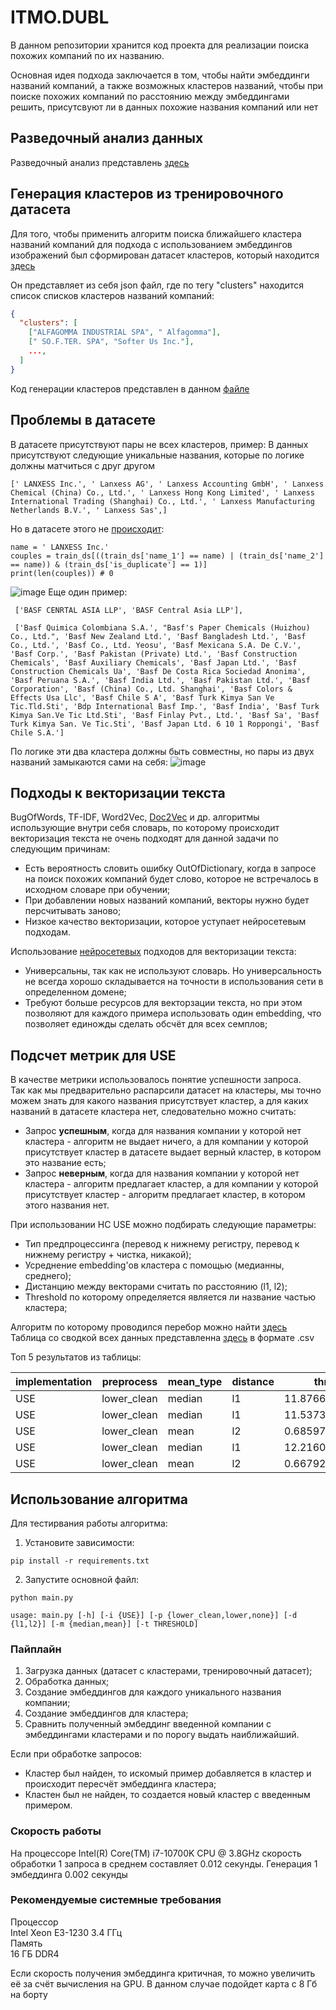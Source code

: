 # ITMO.DUBL
В данном репозитории хранится код проекта для реализации поиска похожих компаний по их названию.

Основная идея подхода заключается в том, чтобы найти эмбеддинги названий компаний, а также возможных кластеров названий, чтобы при поиске похожих компаний по расстоянию между эмбеддингами решить, присутсвуют ли в данных похожие названия компаний или нет

## Разведочный анализ данных
Разведочный анализ представлень [здесь](Exploratory_analysis.md)

## Генерация кластеров из тренировочного датасета
Для того, чтобы применить алгоритм поиска ближайшего кластера названий компаний для подхода с использованием эмбеддингов изображений был сформирован датасет кластеров, который находится [здесь](dataset/clusters.json)

Он представляет из себя json файл, где по тегу "clusters" находится список списков кластеров названий компаний:  

```json
{
  "clusters": [
    ["ALFAGOMMA INDUSTRIAL SPA", " Alfagomma"], 
    [" SO.F.TER. SPA", "Softer Us Inc."],
    ...,
  ]
}
```

Код генерации кластеров представлен в данном [файле](nooteboks/Cluster_generation.ipynb)  

## Проблемы в датасете
В датасете присутствуют пары не всех кластеров, пример:
В данных присутствуют следующие уникальные названия, которые по логике должны матчиться с друг другом
```
[' LANXESS Inc.', ' Lanxess AG', ' Lanxess Accounting GmbH', ' Lanxess Chemical (China) Co., Ltd.', ' Lanxess Hong Kong Limited', ' Lanxess International Trading (Shanghai) Co., Ltd.', ' Lanxess Manufacturing Netherlands B.V.', ' Lanxess Sas',]
```
Но в датасете этого не [происходит](nooteboks/Cluster_generation.ipynb):
```
name = ' LANXESS Inc.'
couples = train_ds[((train_ds['name_1'] == name) | (train_ds['name_2'] == name)) & (train_ds['is_duplicate'] == 1)]
print(len(couples)) # 0
```
![image](https://user-images.githubusercontent.com/75368806/197779985-101228da-1966-41f6-8a70-2acad9549172.png)
Еще один пример:
```
 ['BASF CENRTAL ASIA LLP', 'BASF Central Asia LLP'],
 
 ['Basf Quimica Colombiana S.A.', "Basf's Paper Chemicals (Huizhou) Co., Ltd.", 'Basf New Zealand Ltd.', 'Basf Bangladesh Ltd.', 'Basf Co., Ltd.', 'Basf Co., Ltd. Yeosu', 'Basf Mexicana S.A. De C.V.', 'Basf Corp.', 'Basf Pakistan (Private) Ltd.', 'Basf Construction Chemicals', 'Basf Auxiliary Chemicals', 'Basf Japan Ltd.', 'Basf Construction Chemicals Ua', 'Basf De Costa Rica Sociedad Anonima', 'Basf Peruana S.A.', 'Basf India Ltd.', 'Basf Pakistan Ltd.', 'Basf Corporation', 'Basf (China) Co., Ltd. Shanghai', 'Basf Colors & Effects Usa Llc', 'Basf Chile S A', 'Basf Turk Kimya San Ve Tic.Tld.Sti', 'Bdp International Basf Imp.', 'Basf India', 'Basf Turk Kimya San.Ve Tic Ltd.Sti', 'Basf Finlay Pvt., Ltd.', 'Basf Sa', 'Basf Turk Kimya San. Ve Tic.Sti', 'Basf Japan Ltd. 6 10 1 Roppongi', 'Basf Chile S.A.']
```
По логике эти два кластера должны быть совместны, но пары из двух названий замыкаются сами на себя:
![image](https://user-images.githubusercontent.com/75368806/197780787-0dfea324-c6c4-4e4d-be83-aefed4e77708.png)



## Подходы к векторизации текста
BugOfWords, TF-IDF, Word2Vec, [Doc2Vec](nooteboks/D2V_implementation.ipynb) и др. алгоритмы использующие внутри себя словарь, по которому происходит векторизация текста не очень подходят для данной задачи по следующим причинам:
- Есть вероятность словить ошибку OutOfDictionary, когда в запросе на поиск похожих компаний будет слово, которое не встречалось в исходном словаре при обучении;
- При добавлении новых названий компаний, векторы нужно будет персчитывать заново;
- Низкое качество векторизации, которое уступает нейросетевым подходам.

Использование [нейросетевых](nooteboks/USE_implementation.ipynb) подходов для векторизации текста:
- Универсальны, так как не используют словарь. Но универсальность не всегда хорошо складывается на точности в использования сети в определенном домене;
- Требуют больше ресурсов для векторзации текста, но при этом позволяют для каждого примера использовать один embedding, что позволяет единожды сделать обсчёт для всех семплов;

## Подсчет метрик для USE
В качестве метрики использовалось понятие успешности запроса.  
Так как мы предварительно распарсили датасет на кластеры, мы точно можем знать для какого названия присутствует кластер, а для каких названий в датасете кластера нет, следовательно можно считать:
- Запрос **успешным**, когда для названия компании у которой нет кластера - алгоритм не выдает ничего, а для компании у которой присутствует кластер в датасете выдает верный кластер, в котором это название есть;
- Запрос **неверным**, когда для названия компании у которой нет кластера - алгоритм предлагает кластер, а для компании у которой присутствует кластер - алгоритм предлагает кластер, в котором этого названия нет.

При использовании НС USE можно подбирать следующие параметры:
- Тип предпроцессинга (перевод к нижнему регистру, перевод к нижнему регистру + чистка, никакой);
- Усреднение embedding'ов кластера с помощью (медианны, среднего);
- Дистанцию между векторами считать по расстоянию (l1, l2);
- Threshold по которому определяется является ли название частью кластера;

Алгоритм по которому проводился перебор можно найти [здесь](use_metric_evaluating.py)  
Таблица со сводкой всех данных представленна [здесь](dataset/use_metric_evaluating_result.csv) в формате .csv

Топ 5 результатов из таблицы:

| implementation | preprocess  | mean_type | distance | threshold         | f1                | accuracy          |
|----------------|-------------|-----------|----------|-------------------|-------------------|-------------------|
| USE            | lower_clean | median    | l1       | 11.8766890631782  | 0.647272727272727 | 0.946141032759578 |
| USE            | lower_clean | median    | l1       | 11.5373550899445  | 0.646189735614308 | 0.949472515269295 |
| USE            | lower_clean | mean      | l2       | 0.685978468724699 | 0.644645340751043 | 0.943253747917824 |
| USE            | lower_clean | median    | l1       | 12.2160230364118  | 0.642094385118843 | 0.942309827873403 |
| USE            | lower_clean | mean      | l2       | 0.66792640375826  | 0.641579731743666 | 0.94658523042754  |

## Использование алгоритма
Для тестирвания работы алгоритма:
1. Установите зависимости:
```
pip install -r requirements.txt
```
2. Запустите основной файл:

```
python main.py
```
```
usage: main.py [-h] [-i {USE}] [-p {lower_clean,lower,none}] [-d {l1,l2}] [-m {median,mean}] [-t THRESHOLD]
```

### Пайплайн
1. Загрузка данных (датасет с кластерами, тренировочный датасет);
2. Обработка данных;
3. Создание эмбеддингов для каждого уникального названия компании;
4. Создание эмбеддингов для кластера;
5. Сравнить полученный эмбеддинг введенной компании с эмбеддингами кластерами и по порогу выдать наиближайший.

Если при обработке запросов:
- Кластер был найден, то искомый пример добавляется в кластер и происходит пересчёт эмбеддинга кластера;
- Кластен был не найден, то создается новый кластер с введенным примером.

### Скорость работы
На процессоре Intel(R) Core(TM) i7-10700K CPU @ 3.8GHz скорость обработки 1 запроса в среднем составляет 0.012 секунды. Генерация 1 эмбеддинга 0.002 секунды

### Рекомендуемые системные требования
Процессор  
Intel Xeon E3-1230 3.4 ГГц  
Память  
16 ГБ DDR4  

Если скорость получения эмбеддинга критичная, то можно увеличить её за счёт вычисления на GPU. В данном случае подойдет карта с 8 Гб на борту 

